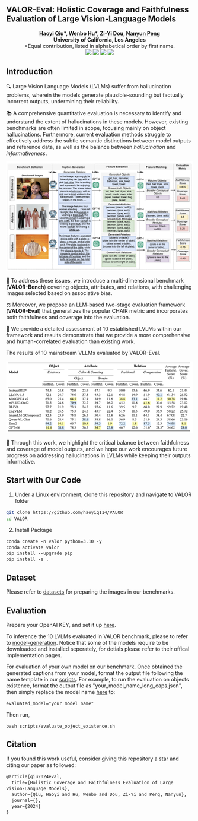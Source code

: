 ## VALOR-Eval: Holistic Coverage and Faithfulness Evaluation of Large Vision-Language Models

<div align="center">
<b><a href = "https://haoyiq114.github.io">Haoyi Qiu</a>*, <a href = "https://gordonhu608.github.io">Wenbo Hu</a>*, <a href = "https://zdou0830.github.io">Zi-Yi Dou</a>, <a href = "https://vnpeng.net">Nanyun Peng</a></b>
</div>
<div align="center">
<b>University of California, Los Angeles</b>
</div>
<div align="center">
*Equal contribution, listed
in alphabetical order by first name.
</div>
<div align="center">
    <a href=""><img src="https://img.shields.io/badge/Paper-Arxiv-orange" ></a>
    <a href="https://gordonhu608.github.io/VALOR-Eval/"><img src="https://img.shields.io/badge/Project-Page-yellow" ></a>
    <a href="https://github.com/haoyiq114/VALOR/blob/main/LICENSE"><img src="https://img.shields.io/badge/Code%20License-Apache_2.0-green.svg"></a>
    <a href= "https://github.com/haoyiq114/VALOR/blob/main/DATA_LICENSE"><img src="https://img.shields.io/badge/Data%20License-CC%20By%20NC%204.0-red.svg"></a>
</div>


## Introduction
🔍 Large Vision Language Models (LVLMs) suffer from hallucination problems, wherein the models generate plausible-sounding but factually incorrect outputs, undermining their reliability.

📚 A comprehensive quantitative evaluation is necessary to identify and understand the extent of hallucinations in these models. However, existing benchmarks are often limited in scope, focusing mainly on object hallucinations. Furthermore, current evaluation methods struggle to effectively address the subtle semantic distinctions between model outputs and reference data, as well as the balance between _hallucination_ and _informativeness_.

![](assets/evaluation_overview.png?v=1&type=image)

📌 To address these issues, we introduce a multi-dimensional benchmark (**VALOR-Bench**) covering objects, attributes, and relations, with challenging images selected based on associative bias. 

⚖️ Moreover, we propose an LLM-based two-stage evaluation framework (**VALOR-Eval**) that generalizes the popular CHAIR metric and incorporates both faithfulness and coverage into the evaluation. 

🚧 We provide a detailed assessment of 10 established LVLMs within our framework and results demonstrate that we provide a more comprehensive and human-correlated evaluation than existing work.

The results of 10 mainstream VLLMs evaluated by VALOR-Eval.

![](assets/results.png?v=1&type=image)

🌟 Through this work, we highlight the critical balance between faithfulness and coverage of model outputs, and we hope our work encourages future progress on addressing hallucinations in LVLMs while keeping their outputs informative.

## Start with Our Code 

1. Under a Linux environment, clone this repository and navigate to VALOR folder
```bash
git clone https://github.com/haoyiq114/VALOR
cd VALOR
```

2. Install Package
```Shell
conda create -n valor python=3.10 -y
conda activate valor
pip install --upgrade pip
pip install -e .
```

## Dataset

Please refer to [datasets](./datasets/Dataset.md) for preparing the images in our benchmarks. 

## Evaluation 

Prepare your OpenAI KEY, and set it up [here](./evaluation/gpt_model.py#L13).

To inference the 10 LVLMs evaluated in VALOR benchmark, please to refer to [model-generation](./evaluation/model_generation/). Notice that some of the models require to be downloaded and installed seperately, for detials please refer to their offical implementation pages. 

For evaluation of your own model on our benchmark. Once obtained the generated captions from your model, format the output file following the name template in our [scripts](./scripts/). For example, to run the evaluation on objects existence, format the output file as "your_model_name_long_caps.json", then simply replace the model name [here](./scripts/evaluate_object_existence.sh#L1) to:

```Shell
evaluated_model="your model name" 
```
Then run,
```Shell
bash scripts/evaluate_object_existence.sh
```

## Citation
If you found this work useful, consider giving this repository a star and citing our paper as followed:
```
@article{qiu2024eval,
  title={Holistic Coverage and Faithfulness Evaluation of Large Vision-Language Models},
  author={Qiu, Haoyi and Hu, Wenbo and Dou, Zi-Yi and Peng, Nanyun},
  journal={},
  year={2024}
}
```

